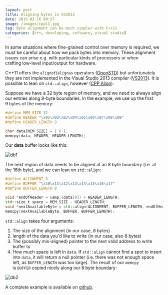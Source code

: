 ```yaml
---
layout: post
title: Aligning bytes in VS2013
date: 2015-02-16 00:27
image: /images/cpp11.jpg
tag: Byte alignment can be much simpler with C++11
categories: [c++, developing, software, visual studio]
---
```

[1]: http://www.open-std.org/jtc1/sc22/wg21/docs/papers/2007/n2341.pdf
[2]: https://msdn.microsoft.com/en-us/library/hh567368.aspx
[3]: http://en.cppreference.com/w/cpp/memory/align
[3]: https://gist.github.com/JLospinoso/1abf58847c41b908764568a477256f46
[db1]: {{site.url}}/images/2015-02-16_1.jpg "Data Buffer 1"
[db2]: {{site.url}}/images/2015-02-16_2.jpg "Data Buffer 2"

In some situations where fine-grained control over memory is required, we must be careful about how we pack bytes into memory. These alignment issues can arise e.g. with particular kinds of processors or when crafting low-level input/output for hardware.

C++11 offers the `alignof`/`alignas` operators ([OpenSTD][1]) but unfortunately they are not implemented in the Visual Studio 2013 compiler ([VS2013][2]). It is possible to lean on `std::align`, however ([CPP Align][3]).

Suppose we have a 32 byte region of memory, and we need to always align our entries along 8-byte boundaries. In the example, we use up the first 9 bytes of the memory:

```cpp
#define MEM_SIZE 32
#define HEADER "\x01\x02\x03\x04\x05\x06\x07\x08\x09"
#define HEADER_LENGTH 9

char data[MEM_SIZE] = { 0 };
memcpy(data, HEADER, HEADER_LENGTH);
```

Our **data** buffer looks like this:

![db1]

The next region of data needs to be aligned at an 8 byte boundary (i.e. at the 16th byte), and we can lean on `std::align`:

```cpp
#define ALIGNMENT 8
#define BUFFER "\x10\x11\x12\x13\x14\x15\x16\x17"
#define BUFFER_LENGTH 8

void *endOfHeader = &amp;(data[0]) + HEADER_LENGTH;
std::size_t space = MEM_SIZE - HEADER_LENGTH;
void *nextAvailableByte = std::align(ALIGNMENT, BUFFER_LENGTH, endOfHeader, space);
memcpy(nextAvailableByte, BUFFER, BUFFER_LENGTH);
```

`std::align` takes four arguments:
1. The size of the alignment (in our case, 8 bytes)
2. length of the data you'd like to write (in our case, also 8 bytes)
3. The (possibly mis-aligned) pointer to the next valid address to write buffer to
4. How much space is left in `data`. If `std::align` cannot find a spot to insert into `data`, it will return a null pointer (i.e. there was not enough space left, as `BUFFER_LENGTH` was too large).
The result of our `memcpy` is `BUFFER` copied nicely along our 8 byte boundary:

![db2]

A complete example is available on [github][3].
